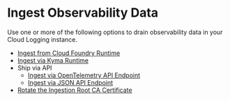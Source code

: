 <!-- loioba16ff766e8f40efb73cd2a2c9e2d33a -->

# Ingest Observability Data

Use one or more of the following options to drain observability data in your Cloud Logging instance.

-   [Ingest from Cloud Foundry Runtime](ingest-from-cloud-foundry-runtime-f5a7c99.md)
-   [Ingest via Kyma Runtime](ingest-via-kyma-runtime-612c7b9.md)
-   Ship via API
    -   [Ingest via OpenTelemetry API Endpoint](ingest-via-opentelemetry-api-endpoint-fdc78af.md)
    -   [Ingest via JSON API Endpoint](ingest-via-json-api-endpoint-3416f8f.md)
-   [Rotate the Ingestion Root CA Certificate](rotate-the-ingestion-root-ca-certificate-bbcb3e7.md)

